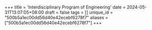 +++
title = 'Interdisciplinary Program of Engineering'
date = 2024-05-31T13:07:05+08:00
draft = false
tags = []
unique_id = "500b5a1ec00dd56d40e42ecebf6278f7"
aliases = ["500b5a1ec00dd56d40e42ecebf6278f7"]
+++
